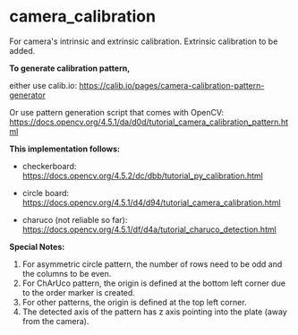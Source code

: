 # camera_calibration
For camera's intrinsic and extrinsic calibration. Extrinsic calibration to be added.

**To generate calibration pattern,**

either use calib.io:
https://calib.io/pages/camera-calibration-pattern-generator

Or use pattern generation script that comes with OpenCV:
https://docs.opencv.org/4.5.1/da/d0d/tutorial_camera_calibration_pattern.html

**This implementation follows:**

+ checkerboard:
https://docs.opencv.org/4.5.2/dc/dbb/tutorial_py_calibration.html

+ circle board:
https://docs.opencv.org/4.5.1/d4/d94/tutorial_camera_calibration.html

+ charuco (not reliable so far):
https://docs.opencv.org/4.5.1/df/d4a/tutorial_charuco_detection.html

**Special Notes:**
1. For asymmetric circle pattern, the number of rows need to be odd and the columns to be even.
2. For ChArUco pattern, the origin is defined at the bottom left corner due to the order marker is created.
3. For other patterns, the origin is defined at the top left corner.
4. The detected axis of the pattern has z axis pointing into the plate (away from the camera).

